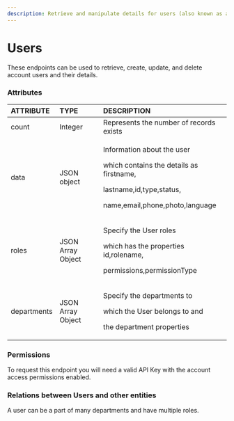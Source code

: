 ```yaml
---
description: Retrieve and manipulate details for users (also known as agents).
---
```


# Users

These endpoints can be used to retrieve, create, update, and delete account users and their details.  

### Attributes 

<table>
  <thead>
    <tr>
      <th style="text-align:left">ATTRIBUTE</th>
      <th style="text-align:left">TYPE</th>
      <th style="text-align:left">DESCRIPTION</th>
    </tr>
  </thead>
  <tbody>
    <tr>
      <td style="text-align:left">count</td>
      <td style="text-align:left">Integer</td>
      <td style="text-align:left">Represents the number of records exists</td>
    </tr>
    <tr>
      <td style="text-align:left">data</td>
      <td style="text-align:left">JSON object</td>
      <td style="text-align:left">
        <p>Information about the user</p>
        <p>which contains the details as firstname,</p>
        <p>lastname,id,type,status,</p>
        <p>name,email,phone,photo,language</p>
      </td>
    </tr>
    <tr>
      <td style="text-align:left">roles</td>
      <td style="text-align:left">JSON Array Object</td>
      <td style="text-align:left">
        <p>Specify the User roles</p>
        <p>which has the properties id,rolename,</p>
        <p>permissions,permissionType</p>
      </td>
    </tr>
    <tr>
      <td style="text-align:left">departments</td>
      <td style="text-align:left">JSON Array Object</td>
      <td style="text-align:left">
        <p>Specify the departments to</p>
        <p>which the User belongs to and</p>
        <p>the department properties</p>
      </td>
    </tr>
  </tbody>
</table>

### **Permissions**

To request this endpoint you will need a valid API Key with the account access permissions enabled.

### **Relations between Users and other entities**

A user can be a part of many departments and have multiple roles.

